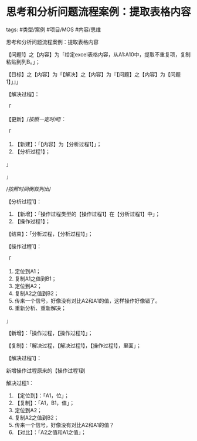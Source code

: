 # 思考和分析问题流程案例：提取表格内容
      
tags: #类型/案例 #项目/MOS #内容/思维 

思考和分析问题流程案例：提取表格内容

  

  

【问题1】之【内容】为「给定excel表格内容，从A1:A10中，提取不重复项，复制粘贴到列B。」；

  

【目标】之【内容】为「【解决】之【内容】为『【问题】之【内容】为【问题1】」』」

  

【解决过程】：

「

【更新】/*按照一定时间*/：

「

1.  【新建】：「【内容】为【分析过程1】」；
2.  【分析过程1】；

」

」

  

/*按照时间倒叙列出*/

  

  

【分析过程1】：

  

1.  【新增】：「操作过程类型的【操作过程1】在【分析过程1】中」；
2.  【操作过程1】；

  

【结束】：「分析过程，【分析过程1】」；

  

  

  

【操作过程1】：

「

1.  定位到A1；
2.  复制A1之值到B1；
3.  定位到A2；
4.  复制A2之值到B2；
5.  传来一个信号，好像没有对比A2和A1的值，这样操作好像错了。
6.  重新分析、重新解决；

」

  

【新增】：「操作过程，【操作过程1】」；

  

【复制】：「解决过程，【解决过程1】，【操作过程1】，里面」；

  

【解决过程1】：

  

  

新增操作过程原来的【操作过程1到

解决过程1：

1.  【定位到】：「A1，位」；
2.  【复制】：「A1，B1，值」；
3.  定位到A2；
4.  复制A2之值到B2；
5.  传来一个信号，好像没有对比A2和A1的值？
6.  【对比】：「A2之值和A1之值」；